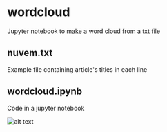 # wordcloud
Jupyter notebook to make a word cloud from a txt file

## nuvem.txt
Example file containing article's titles in each line

## wordcloud.ipynb
Code in a jupyter notebook

![alt text]([http://url/to/img.png](https://github.com/gioguarnieri/wordcloud/blob/main/wordcloud_titles.png)https://github.com/gioguarnieri/wordcloud/blob/main/wordcloud_titles.png)
